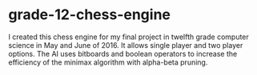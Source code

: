 # grade-12-chess-engine
I created this chess engine for my final project in twelfth grade computer science in May and June of 2016. It allows single player and two player options. The AI uses bitboards and boolean operators to increase the efficiency of the minimax algorithm with alpha-beta pruning.
